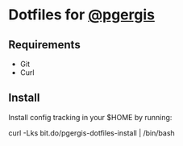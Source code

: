 # Dotfiles for [@pgergis](http://twitter.com/pgergis)

## Requirements

- Git
- Curl

## Install

Install config tracking in your $HOME by running:

  curl -Lks bit.do/pgergis-dotfiles-install | /bin/bash

